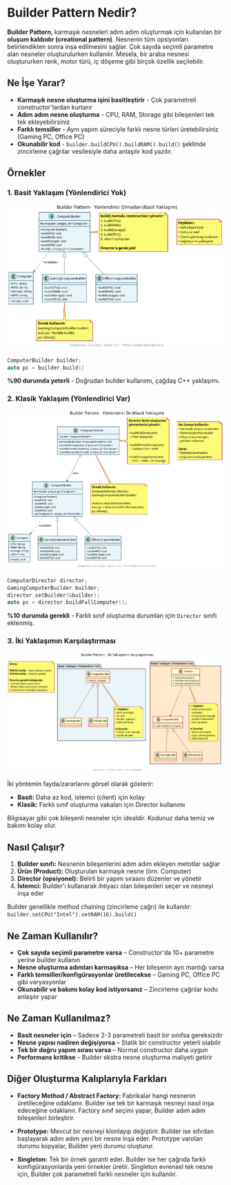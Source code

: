 # Builder Pattern Nedir?

**Builder Pattern**, karmaşık nesneleri adım adım oluşturmak için kullanılan bir **oluşum kalıbıdır (creational pattern)**. Nesnenin tüm opsiyonları belirlendikten sonra inşa edilmesini sağlar. Çok sayıda seçimli parametre alan nesneler oluşturulurken kullanılır. Mesela, bir araba nesnesi oluştururken renk, motor türü, iç döşeme gibi birçok özellik seçilebilir.

## Ne İşe Yarar?

- **Karmaşık nesne oluşturma işini basitleştirir** - Çok parametreli constructor'lardan kurtarır
- **Adım adım nesne oluşturma** - CPU, RAM, Storage gibi bileşenleri tek tek ekleyebilirsiniz
- **Farklı temsiller** - Aynı yapım süreciyle farklı nesne türleri üretebilirsiniz (Gaming PC, Office PC)
- **Okunabilir kod** - `builder.buildCPU().buildRAM().build()` şeklinde zincirleme çağrılar vesilesiyle daha anlaşılır kod yazılır.

## Örnekler

### 1. Basit Yaklaşım (Yönlendirici Yok)

![Basit Builder Pattern](./basic_computer/diagram.png)

```cpp
ComputerBuilder builder;
auto pc = builder.build()
```
**%90 durumda yeterli** - Doğrudan builder kullanımı, çağdaş C++ yaklaşımı.

### 2. Klasik Yaklaşım (Yönlendirici Var)

![Klasik Builder Pattern](./classic_computer/diagram.png)

```cpp
ComputerDirector director;
GamingComputerBuilder builder;
director.setBuilder(&builder);
auto pc = director.buildFullComputer();
```
**%10 durumda gerekli** - Farklı sınıf oluşturma durumları için `Director` sınıfı eklenmiş.

### 3. İki Yaklaşımın Karşılaştırması

![Builder Pattern Karşılaştırma](./basic_classic_diff/diagram.png)

İki yöntemin fayda/zararlarını görsel olarak gösterir:
- **Basit:** Daha az kod, istemci (client) için kolay
- **Klasik:** Farklı sınıf oluşturma vakaları için Director kullanımı

Bilgisayar gibi çok bileşenli nesneler için idealdir. Kodunuz daha temiz ve bakımı kolay olur.

## Nasıl Çalışır?

1. **Builder sınıfı:** Nesnenin bileşenlerini adım adım ekleyen metotlar sağlar
2. **Ürün (Product):** Oluşturulan karmaşık nesne (örn. Computer)
3. **Director (opsiyonel):** Belirli bir yapım sırasını düzenler ve yönetir
4. **İstemci:** Builder'ı kullanarak ihtiyacı olan bileşenleri seçer ve nesneyi inşa eder

Builder genellikle method chaining (zincirleme çağrı) ile kullanılır: `builder.setCPU("Intel").setRAM(16).build()`

## Ne Zaman Kullanılır?

- **Çok sayıda seçimli parametre varsa** – Constructor'da 10+ parametre yerine builder kullanın
- **Nesne oluşturma adımları karmaşıksa** – Her bileşenin ayrı mantığı varsa
- **Farklı temsiller/konfigürasyonlar üretilecekse** – Gaming PC, Office PC gibi varyasyonlar
- **Okunabilir ve bakımı kolay kod istiyorsanız** – Zincirleme çağrılar kodu anlaşılır yapar

## Ne Zaman Kullanılmaz?

- **Basit nesneler için** – Sadece 2-3 parametreli basit bir sınıfsa gereksizdir
- **Nesne yapısı nadiren değişiyorsa** – Statik bir constructor yeterli olabilir
- **Tek bir doğru yapım sırası varsa** – Normal constructor daha uygun
- **Performans kritikse** – Builder ekstra nesne oluşturma maliyeti getirir

## Diğer Oluşturma Kalıplarıyla Farkları

- **Factory Method / Abstract Factory:** Fabrikalar hangi nesnenin üretileceğine odaklanır. Builder ise tek bir karmaşık nesneyi nasıl inşa edeceğine odaklanır. Factory sınıf seçimi yapar, Builder adım adım bileşenleri birleştirir.

- **Prototype:** Mevcut bir nesneyi klonlayıp değiştirir. Builder ise sıfırdan başlayarak adım adım yeni bir nesne inşa eder. Prototype varolan durumu kopyalar, Builder yeni durumu oluşturur.

- **Singleton:** Tek bir örnek garanti eder. Builder ise her çağrıda farklı konfigürasyonlarda yeni örnekler üretir. Singleton evrensel tek nesne için, Builder çok parametreli farklı nesneler için kullanılır.